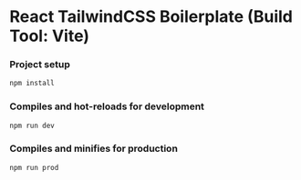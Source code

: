 # React  TailwindCSS Boilerplate (Build Tool: Vite)



### Project setup
```bash
npm install
```

### Compiles and hot-reloads for development
```bash
npm run dev
```

### Compiles and minifies for production
```bash
npm run prod
```